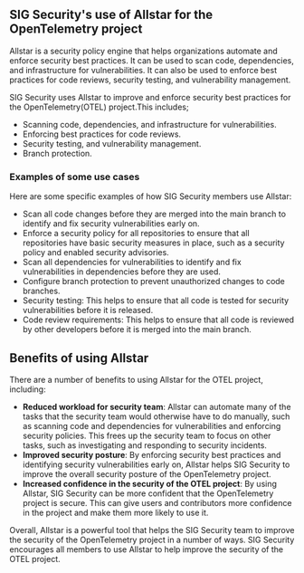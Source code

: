 ## SIG Security's use of Allstar for the OpenTelemetry project

Allstar is a security policy engine that helps organizations automate and enforce security best practices. It can be used to scan code, dependencies, and infrastructure for vulnerabilities. It can also be used to enforce best practices for code reviews, security testing, and vulnerability management. 

SIG Security uses Allstar to improve and enforce security best practices for the OpenTelemetry(OTEL) project.This includes;
- Scanning code, dependencies, and infrastructure for vulnerabilities.
- Enforcing best practices for code reviews.
- Security testing, and vulnerability management.
- Branch protection.

### Examples of some use cases
Here are some specific examples of how SIG Security members use Allstar:
- Scan all code changes before they are merged into the main branch to identify and fix security vulnerabilities early on.
- Enforce a security policy for all repositories to ensure that all repositories have basic security measures in place, such as a security policy and enabled security advisories.
- Scan all dependencies for vulnerabilities to identify and fix vulnerabilities in dependencies before they are used.
- Configure branch protection  to prevent unauthorized changes to code branches.
- Security testing: This helps to ensure that all code is tested for security vulnerabilities before it is released.
- Code review requirements: This helps to ensure that all code is reviewed by other developers before it is merged into the main branch.


## Benefits of using Allstar

There are a number of benefits to using Allstar for the OTEL project, including:

- **Reduced workload for security team**: Allstar can automate many of the tasks that the security team would otherwise have to do manually, such as scanning code and dependencies for vulnerabilities and enforcing security policies. This frees up the security team to focus on other tasks, such as investigating and responding to security incidents.
- **Improved security posture**: By enforcing security best practices and identifying security vulnerabilities early on, Allstar helps SIG Security to improve the overall security posture of the OpenTelemetry project.
- **Increased confidence in the security of the OTEL project**: By using Allstar, SIG Security can be more confident that the OpenTelemetry project is secure. This can give users and contributors more confidence in the project and make them more likely to use it.


Overall, Allstar is a powerful tool that helps the SIG Security team to improve the security of the OpenTelemetry project in a number of ways. SIG Security encourages all members to use Allstar to help improve the security of the OTEL project.

